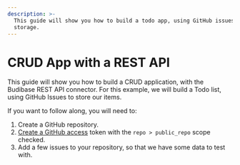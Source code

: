 ```yaml
---
description: >-
  This guide will show you how to build a todo app, using GitHub issues for
  storage.
---
```


# CRUD App with a REST API

This guide will show you how to build a CRUD application, with the Budibase REST API connector. For this example, we will build a Todo list, using GitHub Issues to store our items.  


If you want to follow along, you will need to:

1. Create a GitHub repository.
2. [Create a GitHub access](https://github.com/settings/tokens/new) token with the `repo > public_repo` scope checked.
3. Add a few issues to your repository, so that we have some data to test with.

